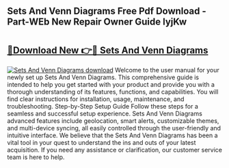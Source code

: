 ## Sets And Venn Diagrams Free Pdf Download - Part-WEb New Repair Owner Guide lyjKw

# <h2><a href="http://dfs8edj.blite.top/?on=Sets+And+Venn+Diagrams">🔗Download New 👉🔴 Sets And Venn Diagrams</a></h2>

[![Sets And Venn Diagrams download](https://i.imgur.com/lujVjoI.png)](http://dfs8edj.blite.top/?on=Sets+And+Venn+Diagrams)
Welcome to the user manual for your newly set up Sets And Venn Diagrams. This comprehensive guide is intended to help you get started with your product and provide you with a thorough understanding of its features, functions, and capabilities. You will find clear instructions for installation, usage, maintenance, and troubleshooting. Step-by-Step Setup Guide Follow these steps for a seamless and successful setup experience. Sets And Venn Diagrams advanced features include geolocation, smart alerts, customizable themes, and multi-device syncing, all easily controlled through the user-friendly and intuitive interface. We believe that the Sets And Venn Diagrams has been a vital tool in your quest to understand the ins and outs of your latest acquisition. If you need any assistance or clarification, our customer service team is here to help.
